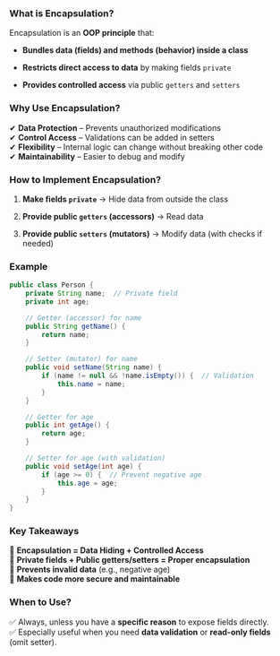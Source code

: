 ### **What is Encapsulation?**

Encapsulation is an **OOP principle** that:

- **Bundles data (fields) and methods (behavior) inside a class**
    
- **Restricts direct access to data** by making fields `private`
    
- **Provides controlled access** via public `getters` and `setters`
    

### **Why Use Encapsulation?**

✔ **Data Protection** – Prevents unauthorized modifications  
✔ **Control Access** – Validations can be added in setters  
✔ **Flexibility** – Internal logic can change without breaking other code  
✔ **Maintainability** – Easier to debug and modify

### **How to Implement Encapsulation?**

1. **Make fields `private`** → Hide data from outside the class
    
2. **Provide public `getters` (accessors)** → Read data
    
3. **Provide public `setters` (mutators)** → Modify data (with checks if needed)
    

### **Example**

```java
public class Person {
    private String name;  // Private field
    private int age;

    // Getter (accessor) for name
    public String getName() {
        return name;
    }

    // Setter (mutator) for name
    public void setName(String name) {
        if (name != null && !name.isEmpty()) {  // Validation
            this.name = name;
        }
    }

    // Getter for age
    public int getAge() {
        return age;
    }

    // Setter for age (with validation)
    public void setAge(int age) {
        if (age >= 0) {  // Prevent negative age
            this.age = age;
        }
    }
}
```

### **Key Takeaways**

🔹 **Encapsulation = Data Hiding + Controlled Access**  
🔹 **Private fields + Public getters/setters = Proper encapsulation**  
🔹 **Prevents invalid data** (e.g., negative age)  
🔹 **Makes code more secure and maintainable**

### **When to Use?**

✅ Always, unless you have a **specific reason** to expose fields directly.  
✅ Especially useful when you need **data validation** or **read-only fields** (omit setter).

